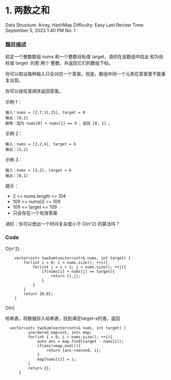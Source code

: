 # 1. 两数之和

Data Structure: Array, HashMap
Difficulty: Easy
Last Review Time: September 5, 2022 1:40 PM
No: 1

### 题目描述

给定一个整数数组 nums 和一个整数目标值 target，请你在该数组中找出 和为目标值 target  的那 两个 整数，并返回它们的数组下标。

你可以假设每种输入只会对应一个答案。但是，数组中同一个元素在答案里不能重复出现。

你可以按任意顺序返回答案。

示例 1：

```
输入：nums = [2,7,11,15], target = 9
输出：[0,1]
解释：因为 nums[0] + nums[1] == 9 ，返回 [0, 1] 。
```

示例 2：

```
输入：nums = [3,2,4], target = 6
输出：[1,2]
```

示例 3：

```
输入：nums = [3,3], target = 6
输出：[0,1]
```

提示：

- 2 <= nums.length <= 104
- 109 <= nums[i] <= 109
- 109 <= target <= 109
- 只会存在一个有效答案

进阶：你可以想出一个时间复杂度小于 O(n^2) 的算法吗？

### Code

O(n^2)

```
    vector<int> twoSum(vector<int>& nums, int target) {
        for(int i = 0; i < nums.size(); ++i){
            for(int j = i + 1; j < nums.size(); ++j){
                if(nums[i] + nums[j] == target){
                    return {i,j};
                }
            }
        }
        return {0,0};
    }
```

O(n)

哈希表，将数据存入哈希表，找到满足target-x的值，返回

```
  vector<int> twoSum(vector<int>& nums, int target) {
          unordered_map<int, int> map;
          for(int i = 0; i < nums.size(); ++i){
              auto ans = map.find(target - nums[i]);
              if(ans!=map.end()){
                  return {ans->second, i};
              }
              map[nums[i]] = i;
          }
          return {};
      }
```